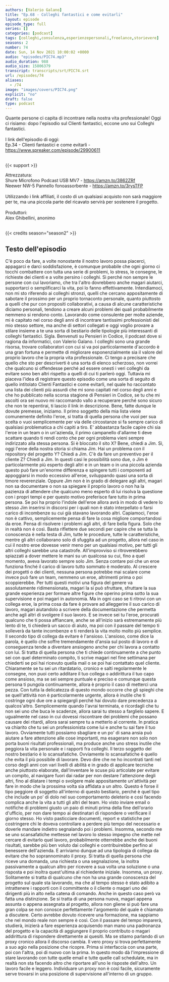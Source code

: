 ```yaml
---
authors: [Valerio Galano]
title: "Ep.68 - Colleghi fantastici e come evitarli"
layout: episode
episode_type: full
series: []
categories: [podcast]
tags: [colleghi,consulenza,esperienzepersonali,freelance,storievere]
seasons: 2
number: 74
date: Sun, 14 Nov 2021 10:00:02 +0000
audio: "episodes/PIC74.mp3"
audio_duration: 988
audio_size: 15806379
transcript: transcripts/srt/PIC74.srt
url: /episodes/74
aliases: 
  - /74
image: "images/covers/PIC74.png"
explicit: "no"
draft: false
type: podcast
---
```

Quante persone ci capita di incontrare nella nostra vita professionale! Oggi ci risiamo: dopo l'episodio sul Clienti fantastici, eccone uno sui Colleghi fantastici.<br /><br />I link dell'episodio di oggi: <br />Ep.34 - Clienti fantastici e come evitarli - <a href="https://www.spreaker.com/episode/29900611" rel="noopener">https://www.spreaker.com/episode/29900611</a><br /><br />

{{< support >}}

Attrezzatura:<br />Shure Microfono Podcast USB MV7 - <a href="https://amzn.to/3862ZRf" rel="noopener">https://amzn.to/3862ZRf</a> <br />Neewer NW-5 Pannello fonoassorbente - <a href="https://amzn.to/3rysTFP" rel="noopener">https://amzn.to/3rysTFP</a> <br /><br />Utilizzando i link affiliati, il costo di un qualsiasi acquisto non sarà maggiore per te, ma una piccola parte del ricavato servirà per sostenere il progetto.<br /><br />Produttori:<br />Alex Ghibellini, anonimo<br /><br />

{{< credits season="season2" >}}

<!-- more -->

## Testo dell'episodio

C'è poco da fare, a volte nonostante il nostro lavoro possa piacerci, appagarci e
darci soddisfazione, è comunque probabile che ogni giorno ci tocchi combattere con tutta
una serie di problemi, lo stress, le consegne, le richieste dei clienti e a volte persino
i colleghi.
Sì perché non sempre le persone con cui lavoriamo, che tra l'altro dovrebbero anche magari
aiutarci, supportarci o semplificarci la vita, poi lo fanno effettivamente.
Intendiamoci, non mi sto riferendo ai colleghi stronzi, quelli che cercano appositamente
di sabotare il prossimo per un proprio tornaconto personale, quanto piuttosto a quelli che pur
con propositi collaborativi, a causa di alcune caratteristiche diciamo personali, tendono
a creare alcuni problemi dei quali probabilmente nemmeno si rendono conto.
Lavorando come consulente per molte aziende, mi è capitato nel corso degli anni di incontrare
tantissimi professionisti del mio stesso settore, ma anche di settori collegati e oggi voglio
provare a stilare insieme a te una sorta di bestiario delle tipologie più interessanti
di colleghi fantastici.
Sigla.
Benvenuti su Pensieri in Codice, il podcast dove si ragiona da informatici, con Valerio
Galano.
I colleghi sono una grande risorsa, trovare collaboratori con cui si va poi particolarmente
d'accordo è una gran fortuna e permette di migliorare esponenzialmente sia il valore
del proprio lavoro che la propria vita professionale.
Ci tengo a precisare che quello che sto per descriverti è una sorta di elenco scherzoso,
non vorrei che qualcuno si offendesse perché ad essere onesti i veri colleghi da evitare
sono ben altri rispetto a quelli di cui ti parlerò oggi.
Tuttavia mi piaceva l'idea di registrare questo episodio come una sorta di seguito
di quello intitolato Clienti Fantastici e come evitarli, nel quale ho raccontato una
lista dei clienti più assurdi che mi sono capitati nel corso degli anni e che ho pubblicato
nella scorsa stagione di Pensieri in Codice, se tu che mi ascolti ora sei nuovo mi raccomando
vallo a recuperare perché sono sicuro che non te repentirai, ti lascio il link in descrizione.
Bene, fatte dunque le dovute premesse, iniziamo.
Il primo soggetto della mia lista viene comunemente definito l'eroe, si tratta di quella persona che
vuoi per sua scelta o vuoi semplicemente per via delle circostanze si fa sempre carico di
qualsiasi problematica a chi capiti a tiro. E' abbastanza facile capire chi sia l'eroe
in un team o in un'azienda, il primo campanello d'allarme ti deve scattare quando ti rendi
conto che per ogni problema vieni sempre indirizzato alla stessa persona. Si è bloccato
il sito X? Bene, chiedi a Jim. Sì, oggi l'eroe della nostra storia si chiama Jim. Hai un problema
con il repository del progetto Y? Chiedi a Jim. C'è da fare un preventivo per il cliente Z? Chiedi
a Jim. In questi casi le possibilità sono due, o Jim è particolarmente più esperto degli altri e
in un team o in una piccola azienda questo può fare un'enorme differenza e spingere tutti i
componenti ad appoggiarsi in modo eccessivo all'eroe, sviluppando quasi una sorta di timore
reverenziale. Oppure Jim non è in grado di delegare agli altri, magari non sa documentare o non sa
spiegare il proprio lavoro o non ha la pazienza di attendere che qualcuno meno esperto di lui
risolva la questione con i propri tempi e per questo motivo preferisce fare tutto in prima
persona. Se poi ha proprio l'indole dell'eroe allora avrà in modo di vedere lo stesso Jim
inserirsi in discorsi per i quali non è stato interpellato o farsi carico di incombenze su cui
già stavano lavorando altri. Capiamoci, l'eroe non è cattivo, semplicemente pensa di fare la
cosa migliore comportandosi da eroe. Pensa di risolvere i problemi agli altri, di fare bella
figura. Solo che in realtà non è così. Basta riflettere due secondi per capire che se tutta
la conoscenza è nella testa di Jim, tutte le procedure, tutte le caratteristiche, mentre gli
altri collaborano solo di sfuggita ad un progetto, allora nel caso in cui il nostro eroe dovesse
venir meno per un qualsiasi motivo, per tutti gli altri colleghi sarebbe una catastrofe.
All'improvviso si ritroverebbero spiazzati a dover mettere le mani su un qualcosa su cui,
fino a quel momento, aveva lavorato sempre solo Jim. Senza contare poi che un eroe funziona finché
il carico di lavoro tutto sommato è moderato. Al crescere dei progetti o dei clienti, nessuna
persona potrebbe mai scalare come invece può fare un team, nemmeno un eroe, altrimenti prima
o poi scoppierebbe. Per tutti questi motivi una figura del genere va assolutamente ridimensionata,
magari la si può sfruttare, sfruttare la sua grande esperienza per formare altre figure che
operino prima sotto la sua supervisione e poi magari in autonomia. Ma in ogni caso se ti ritrovi
con un collega eroe, la prima cosa da fare è provare ad alleggerire il suo carico di lavoro,
magari aiutandolo a scrivere della documentazione che permetta anche agli altri di svolgere il suo
lavoro. E se invece sei tu l'eroe, procurati qualcuno che ti possa affiancare, anche se
all'inizio sarà estremamente più lento di te, ti chiederà un sacco di aiuto, ma poi con il passare
del tempo ti solleverà da tante incombenze e ti renderà la vita molto molto più semplice.
Il secondo tipo di collega da evitare è l'ansioso. L'ansioso, come dice la parola,
è quello che soffre tremendamente d'ansia sul posto di lavoro e di conseguenza tende a diventare
ansiogeno anche per chi lavora a contatto con lui. Si tratta di quella persona che ti chiede
continuamente a che punto sei con quel determinato compito, ti scrive magari nel fine settimana per
chiederti se poi hai ricevuto quella mail o se poi hai contattato quel cliente. Chiaramente se tu
sei un ritardatario, cronico e salti regolarmente le consegne, non puoi certo additare il tuo collega
o addirittura il tuo capo come ansioso, ma se sei sempre puntuale e preciso e comunque questa
persona ti pungola continuamente, allora è proprio il caso di metterci una pezza. Con tutta la
delicatezza di questo mondo occorre che gli spieghi che se quell'attività non è particolarmente
urgente, allora è inutile che ti costringe ogni due ore a spiegargli perché hai dovuto dare
precedenza a qualcos'altro. Semplicemente quando l'avrai terminata, e ricordagli che tu non sei uno
che buca le scadenze, allora sarai tu stesso a farglielo sapere. E ugualmente nel caso in cui
dovessi riscontrare dei problemi che possano causare dei ritardi, allora sarai sempre tu a
metterlo al corrente. In pratica va chiarito che tu sei un professionista come lui e anche tu sai
fare il tuo lavoro. Ovviamente tutti possiamo sbagliare e un po' di sana ansia può aiutare a
fare attenzione alle cose importanti, ma esagerare non solo non porta buoni risultati professionali,
ma produce anche uno stress inutile che peggiora la vita personale e i rapporti fra colleghi.
Il terzo soggetto del nostro bestiario è lo scansafatiche. Ovviamente lo scansafatiche è
quello che evita il più possibile di lavorare. Devo dire che ne ho incontrati tanti nel corso
degli anni con vari livelli di abilità e in grado di applicare tecniche anche piuttosto elaborate,
dall'inventare le scuse più articolate per evitare un compito, al navigare fuori dai radar per non
destare l'attenzione degli altri, fino al dilatare i tempi o svolgere male appositamente un'attività
per fare in modo che la prossima volta sia affidata a un altro. Questo è forse il tipo
peggiore di soggetto all'interno di questo bestiario, perché è quel tipo che include
un po' di dolo nel suo comportamento deleterio e così facendo complica anche la vita a tutti gli
altri del team. Ho visto inviare email o notifiche di problemi giusto un paio di minuti prima della
fine dell'orario d'ufficio, per non dare tempo ai destinatari di rispondere o verificare il giorno
stesso. Ho visto pasticciare documenti, report e statistiche per costringere chi le doveva controllare
a perdere più tempo del necessario e doverle mandare indietro segnalando poi i problemi.
Insomma, secondo me se uno scansafatiche mettesse nel lavoro lo stesso impegno che
mette nel cercare di evitarlo quel lavoro, probabilmente otterrebbe anche dei buoni
risultati, sarebbe più ben voluto dai colleghi e contribuirebbe perfino al benessere dell'azienda.
E arriviamo dunque ad una tipologia di collega da evitare che ho soprannominato
il proxy. Si tratta di quella persona che riceve una domanda, una richiesta o una segnalazione,
la inoltra passivamente a qualcun altro per ricevere a sua volta una soluzione o una risposta e poi
inoltra quest'ultima al richiedente iniziale. Insomma, un proxy. Solitamente si tratta di
qualcuno che non ha una grande conoscenza del progetto sul quale sta lavorando, ma che al
tempo stesso è stato adibito a intrattenere i rapporti con il committente o il cliente o
magari uno dei dirigenti più in alto nella catena di comando. Anche in questo caso però va fatta
una distinzione. Se si tratta di una persona nuova, magari appena assunta o appena assegnata
al progetto, allora non gliene si può fare una gran colpa se non conosce perfettamente l'argomento
del quale è chiamato a discutere. Certo avrebbe dovuto ricevere una formazione, ma sappiamo che
nel mondo reale non sempre è così. Con il passare del tempo imparerà, studierà, inizierà a fare
esperienza acquisendo man mano una padronanza del progetto e la capacità di aggiungere il
proprio contributo o magari addirittura di rispondere direttamente ai quesiti. Ma se
stiamo parlando di un proxy cronico allora il discorso cambia. Il vero proxy si trova
perfettamente a suo agio nella posizione che ricopre. Prima si interfaccia con una parte, poi
con l'altra, poi di nuovo con la prima. In questo modo dà l'impressione di stare lavorando con tutte
quelle email e tutte quelle call schedulate, ma in realtà non sta facendo altro che riportare
all'uno le risposte dell'altro. Un lavoro facile e leggero. Individuare un proxy non è così facile,
sicuramente serve trovarsi in una posizione di supervisione all'interno di un gruppo.

